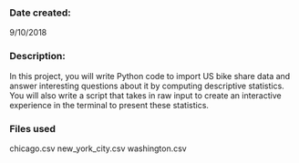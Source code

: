 ### Date created:
9/10/2018
### Description: 
In this project, you will write Python code to import US bike share data and answer interesting questions about it by computing descriptive statistics. You will also write a script that takes in raw input to create an interactive experience in the terminal to present these statistics.
### Files used
chicago.csv
new_york_city.csv
washington.csv
